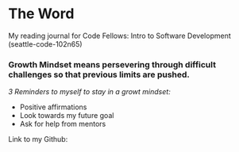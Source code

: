 # The Word
My reading journal for Code Fellows: Intro to Software Development (seattle-code-102n65)

### Growth Mindset means persevering through difficult challenges so that previous limits are pushed. 

*3 Reminders to myself to stay in a growt mindset:*
- Positive affirmations
- Look towards my future goal
- Ask for help from mentors

Link to my Github: 

